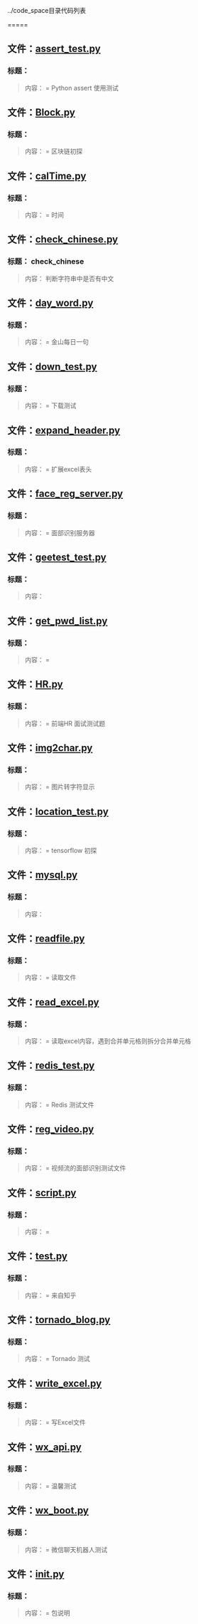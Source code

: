 ../code_space目录代码列表
=====

## 文件：[assert_test.py](assert_test.py)
### 标题：
> 内容： = Python assert 使用测试

## 文件：[Block.py](Block.py)
### 标题：
> 内容： = 区块链初探 

## 文件：[calTime.py](calTime.py)
### 标题：
> 内容： = 时间

## 文件：[check_chinese.py](check_chinese.py)
### 标题：         check_chinese

> 内容：       判断字符串中是否有中文

## 文件：[day_word.py](day_word.py)
### 标题：
> 内容： = 金山每日一句

## 文件：[down_test.py](down_test.py)
### 标题：
> 内容： = 下载测试

## 文件：[expand_header.py](expand_header.py)
### 标题：
> 内容： = 扩展excel表头

## 文件：[face_reg_server.py](face_reg_server.py)
### 标题：
> 内容： = 面部识别服务器

## 文件：[geetest_test.py](geetest_test.py)
### 标题：
> 内容：
## 文件：[get_pwd_list.py](get_pwd_list.py)
### 标题：
> 内容： = 

## 文件：[HR.py](HR.py)
### 标题：
> 内容： = 前端HR 面试测试题

## 文件：[img2char.py](img2char.py)
### 标题：
> 内容： = 图片转字符显示

## 文件：[location_test.py](location_test.py)
### 标题：
> 内容： = tensorflow 初探

## 文件：[mysql.py](mysql.py)
### 标题：
> 内容：
## 文件：[readfile.py](readfile.py)
### 标题：
> 内容： = 读取文件

## 文件：[read_excel.py](read_excel.py)
### 标题：
> 内容： = 读取excel内容，遇到合并单元格则拆分合并单元格

## 文件：[redis_test.py](redis_test.py)
### 标题：
> 内容： = Redis 测试文件

## 文件：[reg_video.py](reg_video.py)
### 标题：
> 内容： = 视频流的面部识别测试文件

## 文件：[script.py](script.py)
### 标题：
> 内容： =

## 文件：[test.py](test.py)
### 标题：
> 内容： =  来自知乎

## 文件：[tornado_blog.py](tornado_blog.py)
### 标题：
> 内容： = Tornado 测试

## 文件：[write_excel.py](write_excel.py)
### 标题：
> 内容： =  写Excel文件

## 文件：[wx_api.py](wx_api.py)
### 标题：
> 内容： = 温馨测试

## 文件：[wx_boot.py](wx_boot.py)
### 标题：
> 内容： = 微信聊天机器人测试

## 文件：[__init__.py](__init__.py)
### 标题：
> 内容： = 包说明


